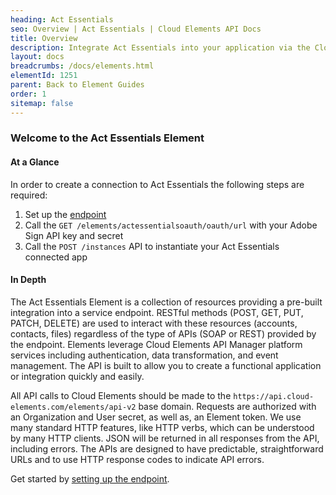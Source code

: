 ```yaml
---
heading: Act Essentials
seo: Overview | Act Essentials | Cloud Elements API Docs
title: Overview
description: Integrate Act Essentials into your application via the Cloud Elements APIs.
layout: docs
breadcrumbs: /docs/elements.html
elementId: 1251
parent: Back to Element Guides
order: 1
sitemap: false
---
```


### Welcome to the Act Essentials Element


#### At a Glance

In order to create a connection to Act Essentials the following steps are required:

1. Set up the [endpoint](actessentials-endpoint-setup.html)
2. Call the `GET /elements/actessentialsoauth/oauth/url` with your Adobe Sign API key and secret
3. Call the `POST /instances` API to instantiate your Act Essentials connected app

#### In Depth

The Act Essentials Element is a collection of resources providing a pre-built integration into a service endpoint. RESTful methods (POST, GET, PUT, PATCH, DELETE) are used to interact with these resources (accounts, contacts, files) regardless of the type of APIs (SOAP or REST) provided by the endpoint. Elements leverage Cloud Elements API Manager platform services including authentication, data transformation, and event management.  The API is built to allow you to create a functional application or integration quickly and easily.

All API calls to Cloud Elements should be made to the `https://api.cloud-elements.com/elements/api-v2` base domain. Requests are authorized with an Organization and User secret, as well as, an Element token.  We use many standard HTTP features, like HTTP verbs, which can be understood by many HTTP clients. JSON will be returned in all responses from the API, including errors. The APIs are designed to have predictable, straightforward URLs and to use HTTP response codes to indicate API errors.

Get started by [setting up the endpoint](actessentials-endpoint-setup.html).
